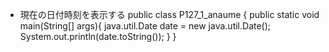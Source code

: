 - 現在の日付時刻を表示する
public class P127_1_anaume {
    public static void main(String[] args){
        java.util.Date date = new java.util.Date();
        System.out.println(date.toString());
    }
}
